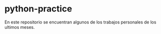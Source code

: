 # python-practice

En este repositorio se encuentran algunos de los trabajos personales de los ultimos meses.

